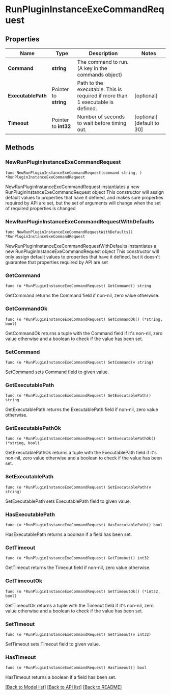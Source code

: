 # RunPluginInstanceExeCommandRequest

## Properties

Name | Type | Description | Notes
------------ | ------------- | ------------- | -------------
**Command** | **string** | The command to run. (A key in the commands object) | 
**ExecutablePath** | Pointer to **string** | Path to the executable. This is required if more  than 1 executable is defined.  | [optional] 
**Timeout** | Pointer to **int32** | Number of seconds to wait before timing out. | [optional] [default to 30]

## Methods

### NewRunPluginInstanceExeCommandRequest

`func NewRunPluginInstanceExeCommandRequest(command string, ) *RunPluginInstanceExeCommandRequest`

NewRunPluginInstanceExeCommandRequest instantiates a new RunPluginInstanceExeCommandRequest object
This constructor will assign default values to properties that have it defined,
and makes sure properties required by API are set, but the set of arguments
will change when the set of required properties is changed

### NewRunPluginInstanceExeCommandRequestWithDefaults

`func NewRunPluginInstanceExeCommandRequestWithDefaults() *RunPluginInstanceExeCommandRequest`

NewRunPluginInstanceExeCommandRequestWithDefaults instantiates a new RunPluginInstanceExeCommandRequest object
This constructor will only assign default values to properties that have it defined,
but it doesn't guarantee that properties required by API are set

### GetCommand

`func (o *RunPluginInstanceExeCommandRequest) GetCommand() string`

GetCommand returns the Command field if non-nil, zero value otherwise.

### GetCommandOk

`func (o *RunPluginInstanceExeCommandRequest) GetCommandOk() (*string, bool)`

GetCommandOk returns a tuple with the Command field if it's non-nil, zero value otherwise
and a boolean to check if the value has been set.

### SetCommand

`func (o *RunPluginInstanceExeCommandRequest) SetCommand(v string)`

SetCommand sets Command field to given value.


### GetExecutablePath

`func (o *RunPluginInstanceExeCommandRequest) GetExecutablePath() string`

GetExecutablePath returns the ExecutablePath field if non-nil, zero value otherwise.

### GetExecutablePathOk

`func (o *RunPluginInstanceExeCommandRequest) GetExecutablePathOk() (*string, bool)`

GetExecutablePathOk returns a tuple with the ExecutablePath field if it's non-nil, zero value otherwise
and a boolean to check if the value has been set.

### SetExecutablePath

`func (o *RunPluginInstanceExeCommandRequest) SetExecutablePath(v string)`

SetExecutablePath sets ExecutablePath field to given value.

### HasExecutablePath

`func (o *RunPluginInstanceExeCommandRequest) HasExecutablePath() bool`

HasExecutablePath returns a boolean if a field has been set.

### GetTimeout

`func (o *RunPluginInstanceExeCommandRequest) GetTimeout() int32`

GetTimeout returns the Timeout field if non-nil, zero value otherwise.

### GetTimeoutOk

`func (o *RunPluginInstanceExeCommandRequest) GetTimeoutOk() (*int32, bool)`

GetTimeoutOk returns a tuple with the Timeout field if it's non-nil, zero value otherwise
and a boolean to check if the value has been set.

### SetTimeout

`func (o *RunPluginInstanceExeCommandRequest) SetTimeout(v int32)`

SetTimeout sets Timeout field to given value.

### HasTimeout

`func (o *RunPluginInstanceExeCommandRequest) HasTimeout() bool`

HasTimeout returns a boolean if a field has been set.


[[Back to Model list]](../README.md#documentation-for-models) [[Back to API list]](../README.md#documentation-for-api-endpoints) [[Back to README]](../README.md)


